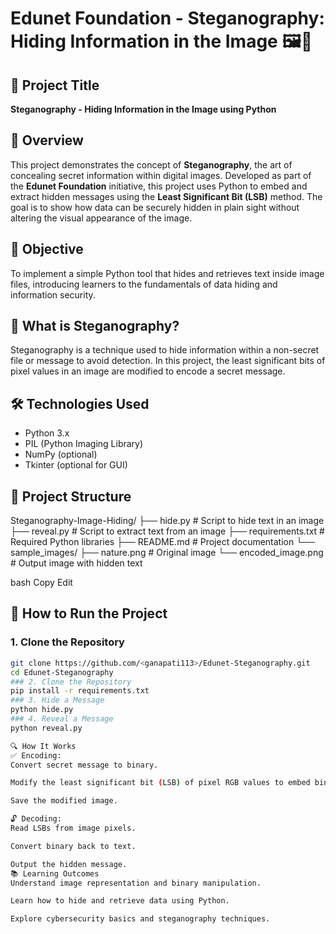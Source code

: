 # Edunet Foundation - Steganography: Hiding Information in the Image 🖼️🔐

## 📌 Project Title
**Steganography - Hiding Information in the Image using Python**

## 📖 Overview
This project demonstrates the concept of **Steganography**, the art of concealing secret information within digital images. Developed as part of the **Edunet Foundation** initiative, this project uses Python to embed and extract hidden messages using the **Least Significant Bit (LSB)** method. The goal is to show how data can be securely hidden in plain sight without altering the visual appearance of the image.

## 🎯 Objective
To implement a simple Python tool that hides and retrieves text inside image files, introducing learners to the fundamentals of data hiding and information security.

## 🧠 What is Steganography?
Steganography is a technique used to hide information within a non-secret file or message to avoid detection. In this project, the least significant bits of pixel values in an image are modified to encode a secret message.

## 🛠️ Technologies Used
- Python 3.x
- PIL (Python Imaging Library)
- NumPy (optional)
- Tkinter (optional for GUI)

## 📁 Project Structure
Steganography-Image-Hiding/
├── hide.py # Script to hide text in an image
├── reveal.py # Script to extract text from an image
├── requirements.txt # Required Python libraries
├── README.md # Project documentation
└── sample_images/
├── nature.png # Original image
└── encoded_image.png # Output image with hidden text

bash
Copy
Edit

## 🚀 How to Run the Project

### 1. Clone the Repository
```bash
git clone https://github.com/<ganapati113>/Edunet-Steganography.git
cd Edunet-Steganography
### 2. Clone the Repository
pip install -r requirements.txt
### 3. Hide a Message
python hide.py
### 4. Reveal a Message
python reveal.py

🔍 How It Works
✅ Encoding:
Convert secret message to binary.

Modify the least significant bit (LSB) of pixel RGB values to embed binary data.

Save the modified image.

🔓 Decoding:
Read LSBs from image pixels.

Convert binary back to text.

Output the hidden message.
📚 Learning Outcomes
Understand image representation and binary manipulation.

Learn how to hide and retrieve data using Python.

Explore cybersecurity basics and steganography techniques.

